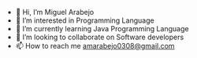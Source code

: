 - 👋 Hi, I’m Miguel Arabejo
- 👀 I’m interested in Programming Language
- 🌱 I’m currently learning Java Programming Language
- 💞️ I’m looking to collaborate on Software developers
- 📫 How to reach me amarabejo0308@gmail.com

<!---
amarabejo0308/amarabejo0308 is a ✨ special ✨ repository because its `README.md` (this file) appears on your GitHub profile.
You can click the Preview link to take a look at your changes.
--->
